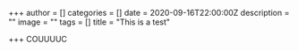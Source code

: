 +++
author = []
categories = []
date = 2020-09-16T22:00:00Z
description = ""
image = ""
tags = []
title = "This is a test"

+++
COUUUUC